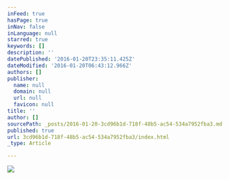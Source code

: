 ```yaml
---
inFeed: true
hasPage: true
inNav: false
inLanguage: null
starred: true
keywords: []
description: ''
datePublished: '2016-01-20T23:35:11.425Z'
dateModified: '2016-01-20T06:43:12.966Z'
authors: []
publisher:
  name: null
  domain: null
  url: null
  favicon: null
title: ''
author: []
sourcePath: _posts/2016-01-20-3cd96b1d-718f-48b5-ac54-534a7952fba3.md
published: true
url: 3cd96b1d-718f-48b5-ac54-534a7952fba3/index.html
_type: Article

---
```

![](https://the-grid-user-content.s3-us-west-2.amazonaws.com/2c0ceb71-c33e-48ea-be23-44293980e37f.jpg)